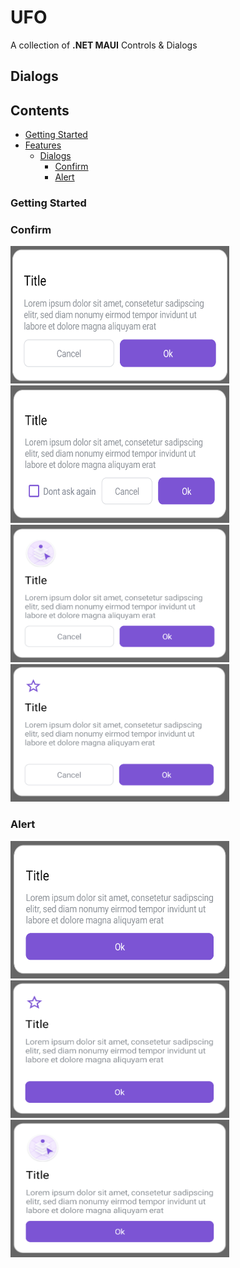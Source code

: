 
# UFO
A collection of **.NET MAUI** Controls & Dialogs

## Dialogs

## Contents

- [Getting Started](#getting-started)
- [Features](#features)
  - [Dialogs](#dialogs)
    - [Confirm](#confirm)
    - [Alert](#alert)

### Getting Started


### Confirm

<img src="https://github.com/ValonK/UFO/blob/main/assets/dialogs/confirm/confirm.png?raw=true" width="350" height="220">  <img src="https://github.com/ValonK/UFO/blob/main/assets/dialogs/confirm/confirm_checkbox.png?raw=true"  width="350" height="220">  <img src="https://github.com/ValonK/UFO/blob/main/assets/dialogs/confirm/confirm_header_image.png?raw=true"  width="350" height="220">  <img src="https://github.com/ValonK/UFO/blob/main/assets/dialogs/confirm/confirn_header_font_image.png?raw=true"  width="350" height="220">

### Alert
<img src="https://github.com/ValonK/UFO/blob/main/assets/dialogs/alert/alert.png?raw=true" width="350" height="220"> <img src="https://github.com/ValonK/UFO/blob/main/assets/dialogs/alert/alert_font_header_image.png?raw=true" width="350" height="220"> <img src="https://github.com/ValonK/UFO/blob/main/assets/dialogs/alert/alert_header_image.png?raw=true" width="350" height="220">




